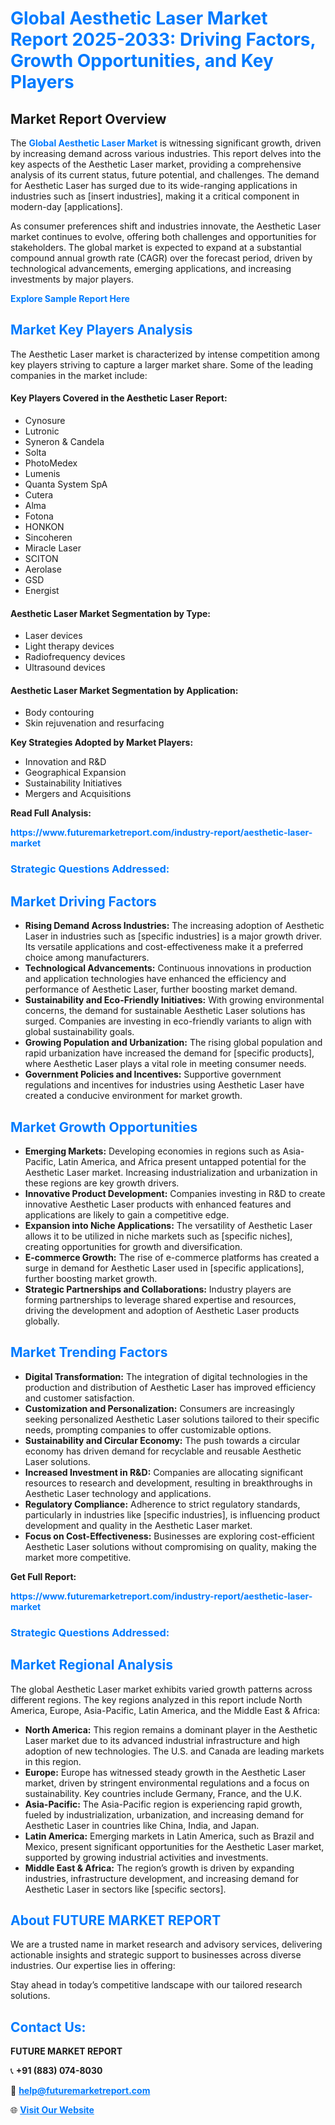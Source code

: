 <h1 style="color: #007BFF;">Global Aesthetic Laser Market Report 2025-2033: Driving Factors, Growth Opportunities, and Key Players</h1>

<section id="overview">
<h2>Market Report Overview</h2>
<p>The <a href="https://www.futuremarketreport.com/industry-report/aesthetic-laser-market" style="color: #007BFF; text-decoration: none;"><strong>Global Aesthetic Laser Market</strong></a> is witnessing significant growth, driven by increasing demand across various industries. This report delves into the key aspects of the Aesthetic Laser market, providing a comprehensive analysis of its current status, future potential, and challenges. The demand for Aesthetic Laser has surged due to its wide-ranging applications in industries such as [insert industries], making it a critical component in modern-day [applications].</p>
<p>As consumer preferences shift and industries innovate, the Aesthetic Laser market continues to evolve, offering both challenges and opportunities for stakeholders. The global market is expected to expand at a substantial compound annual growth rate (CAGR) over the forecast period, driven by technological advancements, emerging applications, and increasing investments by major players.</p>
</section>

<section id="overview">
<p><a href="https://www.futuremarketreport.com/request-sample/reportId=64593" style="color: #007BFF; text-decoration: none;"><strong>Explore Sample Report Here</strong></a></p>
</section>

<section id="key-players">
<h2 style="color: #007BFF;">Market Key Players Analysis</h2>
<p>The Aesthetic Laser market is characterized by intense competition among key players striving to capture a larger market share. Some of the leading companies in the market include:</p>
<h4>Key Players Covered in the Aesthetic Laser Report:</h4>
<ul><li>Cynosure</li><li>Lutronic</li><li>Syneron &amp; Candela</li><li>Solta</li><li>PhotoMedex</li><li>Lumenis</li><li>Quanta System SpA</li><li>Cutera</li><li>Alma</li><li>Fotona</li><li>HONKON</li><li>Sincoheren</li><li>Miracle Laser</li><li>SCITON</li><li>Aerolase</li><li>GSD</li><li>Energist</li></ul>
<h4>Aesthetic Laser Market Segmentation by Type:</h4>
<ul><li>Laser devices</li><li>Light therapy devices</li><li>Radiofrequency devices</li><li>Ultrasound devices</li></ul>

<h4>Aesthetic Laser Market Segmentation by Application:</h4>
<ul><li>Body contouring</li><li>Skin rejuvenation and resurfacing</li></ul>
<p><strong>Key Strategies Adopted by Market Players:</strong></p>
<ul>
<li>Innovation and R&D</li>
<li>Geographical Expansion</li>
<li>Sustainability Initiatives</li>
<li>Mergers and Acquisitions</li>
</ul>
</section>

<section>
<p><strong>Read Full Analysis: </strong></p><a href="https://www.futuremarketreport.com/industry-report/aesthetic-laser-market" style="color: #007BFF; text-decoration: none;"><strong>https://www.futuremarketreport.com/industry-report/aesthetic-laser-market</strong></a>
<h3 style="color: #007BFF;">Strategic Questions Addressed:</h3>
</section>

<section id="driving-factors">
<h2 style="color: #007BFF;">Market Driving Factors</h2>
<ul>
<li><strong>Rising Demand Across Industries:</strong> The increasing adoption of Aesthetic Laser in industries such as [specific industries] is a major growth driver. Its versatile applications and cost-effectiveness make it a preferred choice among manufacturers.</li>
<li><strong>Technological Advancements:</strong> Continuous innovations in production and application technologies have enhanced the efficiency and performance of Aesthetic Laser, further boosting market demand.</li>
<li><strong>Sustainability and Eco-Friendly Initiatives:</strong> With growing environmental concerns, the demand for sustainable Aesthetic Laser solutions has surged. Companies are investing in eco-friendly variants to align with global sustainability goals.</li>
<li><strong>Growing Population and Urbanization:</strong> The rising global population and rapid urbanization have increased the demand for [specific products], where Aesthetic Laser plays a vital role in meeting consumer needs.</li>
<li><strong>Government Policies and Incentives:</strong> Supportive government regulations and incentives for industries using Aesthetic Laser have created a conducive environment for market growth.</li>
</ul>
</section>

<section id="growth-opportunities">
<h2 style="color: #007BFF;">Market Growth Opportunities</h2>
<ul>
<li><strong>Emerging Markets:</strong> Developing economies in regions such as Asia-Pacific, Latin America, and Africa present untapped potential for the Aesthetic Laser market. Increasing industrialization and urbanization in these regions are key growth drivers.</li>
<li><strong>Innovative Product Development:</strong> Companies investing in R&D to create innovative Aesthetic Laser products with enhanced features and applications are likely to gain a competitive edge.</li>
<li><strong>Expansion into Niche Applications:</strong> The versatility of Aesthetic Laser allows it to be utilized in niche markets such as [specific niches], creating opportunities for growth and diversification.</li>
<li><strong>E-commerce Growth:</strong> The rise of e-commerce platforms has created a surge in demand for Aesthetic Laser used in [specific applications], further boosting market growth.</li>
<li><strong>Strategic Partnerships and Collaborations:</strong> Industry players are forming partnerships to leverage shared expertise and resources, driving the development and adoption of Aesthetic Laser products globally.</li>
</ul>
</section>

<section id="trending-factors">
<h2 style="color: #007BFF;">Market Trending Factors</h2>
<ul>
<li><strong>Digital Transformation:</strong> The integration of digital technologies in the production and distribution of Aesthetic Laser has improved efficiency and customer satisfaction.</li>
<li><strong>Customization and Personalization:</strong> Consumers are increasingly seeking personalized Aesthetic Laser solutions tailored to their specific needs, prompting companies to offer customizable options.</li>
<li><strong>Sustainability and Circular Economy:</strong> The push towards a circular economy has driven demand for recyclable and reusable Aesthetic Laser solutions.</li>
<li><strong>Increased Investment in R&D:</strong> Companies are allocating significant resources to research and development, resulting in breakthroughs in Aesthetic Laser technology and applications.</li>
<li><strong>Regulatory Compliance:</strong> Adherence to strict regulatory standards, particularly in industries like [specific industries], is influencing product development and quality in the Aesthetic Laser market.</li>
<li><strong>Focus on Cost-Effectiveness:</strong> Businesses are exploring cost-efficient Aesthetic Laser solutions without compromising on quality, making the market more competitive.</li>
</ul>
</section>

<section>
<p><strong>Get Full Report: </strong></p><a href="https://www.futuremarketreport.com/industry-report/aesthetic-laser-market" style="color: #007BFF; text-decoration: none;"><strong>https://www.futuremarketreport.com/industry-report/aesthetic-laser-market</strong></a>
<h3 style="color: #007BFF;">Strategic Questions Addressed:</h3>
</section>


<section id="regional-analysis">
<h2 style="color: #007BFF;">Market Regional Analysis</h2>
<p>The global Aesthetic Laser market exhibits varied growth patterns across different regions. The key regions analyzed in this report include North America, Europe, Asia-Pacific, Latin America, and the Middle East & Africa:</p>
<ul>
<li><strong>North America:</strong> This region remains a dominant player in the Aesthetic Laser market due to its advanced industrial infrastructure and high adoption of new technologies. The U.S. and Canada are leading markets in this region.</li>
<li><strong>Europe:</strong> Europe has witnessed steady growth in the Aesthetic Laser market, driven by stringent environmental regulations and a focus on sustainability. Key countries include Germany, France, and the U.K.</li>
<li><strong>Asia-Pacific:</strong> The Asia-Pacific region is experiencing rapid growth, fueled by industrialization, urbanization, and increasing demand for Aesthetic Laser in countries like China, India, and Japan.</li>
<li><strong>Latin America:</strong> Emerging markets in Latin America, such as Brazil and Mexico, present significant opportunities for the Aesthetic Laser market, supported by growing industrial activities and investments.</li>
<li><strong>Middle East & Africa:</strong> The region’s growth is driven by expanding industries, infrastructure development, and increasing demand for Aesthetic Laser in sectors like [specific sectors].</li>
</ul>
</section>

<footer>
<h2 style="color: #007BFF;">About FUTURE MARKET REPORT</h2>
<p>We are a trusted name in market research and advisory services, delivering actionable insights and strategic support to businesses across diverse industries. Our expertise lies in offering:</p>

<p>Stay ahead in today’s competitive landscape with our tailored research solutions.</p>

<h2 style="color: #007BFF;">Contact Us:</h2>
<p><strong>FUTURE MARKET REPORT</strong></p>
<p>📞 <strong>+91 (883) 074-8030</strong></p>
<p>📧 <strong><a href="mailto:help@futuremarketreport.com" style="color: #007BFF;">help@futuremarketreport.com</a></strong></p>
<p>🌐 <strong><a href="https://www.futuremarketreport.com/" style="color: #007BFF;">Visit Our Website</a></strong></p>
</footer>